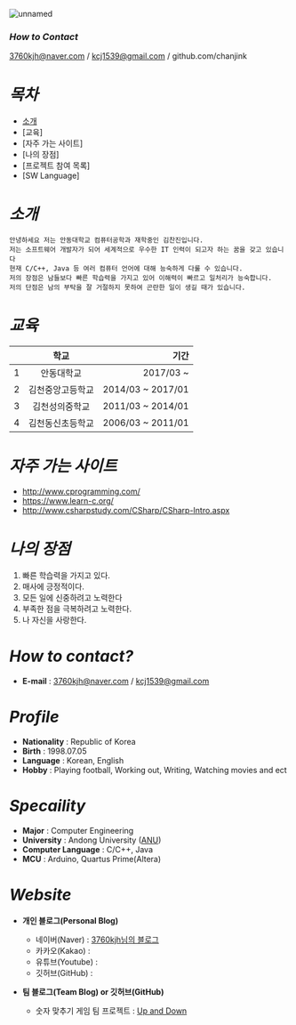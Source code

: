 ![unnamed](https://user-images.githubusercontent.com/86451206/123882855-a14bb000-d982-11eb-95a3-2a99aeb77717.jpg)
### _How to Contact_

3760kjh@naver.com / kcj1539@gmail.com / github.com/chanjink


# _목차_

+ [소개](https://github.com/chanjink/Engineering-comm/blob/main/README.md#profile)
+ [교육]
+ [자주 가는 사이트]
+ [나의 장점]
+ [프로젝트 참여 목록]
+ [SW Language]

# _소개_

```
안녕하세요 저는 안동대학교 컴퓨터공학과 재학중인 김찬진입니다.
저는 소프트웨어 개발자가 되어 세계적으로 우수한 IT 인력이 되고자 하는 꿈을 갖고 있습니다
현재 C/C++, Java 등 여러 컴퓨터 언어에 대해 능숙하게 다룰 수 있습니다.
저의 장점은 남들보다 빠른 학습력을 가지고 있어 이해력이 빠르고 일처리가 능숙합니다.
저의 단점은 남의 부탁을 잘 거절하지 못하여 곤란한 일이 생길 때가 있습니다.
```

# _교육_

| | 학교 | 기간 | 
| :-: | :-: | -: | 
| 1 | 안동대학교 | 2017/03 ~ | 
| 2 | 김천중앙고등학교 | 2014/03 ~ 2017/01 |
| 3 | 김천성의중학교 | 2011/03 ~ 2014/01 | 
| 4 | 김천동신초등학교 | 2006/03 ~ 2011/01 | 

# _자주 가는 사이트_

+ http://www.cprogramming.com/
+ https://www.learn-c.org/
+ http://www.csharpstudy.com/CSharp/CSharp-Intro.aspx

# _나의 장점_

1. 빠른 학습력을 가지고 있다.
2. 매사에 긍정적이다.
3. 모든 일에 신중하려고 노력한다
4. 부족한 점을 극복하려고 노력한다.
5. 나 자신을 사랑한다.

# _How to contact?_

+ __E-mail__ : 3760kjh@naver.com / kcj1539@gmail.com 

# _Profile_

+ __Nationality__ : Republic of Korea
+ __Birth__ : 1998.07.05
+ __Language__ : Korean, English
+ __Hobby__ : Playing football, Working out, Writing, Watching movies and ect

# _Specaility_

+ __Major__ : Computer Engineering
+ __University__ : Andong University ([ANU](https://www.andong.ac.kr/main/))
+ __Computer Language__ : C/C++, Java
+ __MCU__ : Arduino, Quartus Prime(Altera)

# _Website_

* __개인 블로그(Personal Blog)__

     - 네이버(Naver) : [3760kjh님의 블로그](https://blog.naver.com/3760kjh)
     - 카카오(Kakao) :
     - 유튜브(Youtube) : 
     - 깃허브(GitHub) : 

* __팀 블로그(Team Blog) or 깃허브(GitHub)__
     - 숫자 맞추기 게임 팀 프로젝트 : [Up and Down](https://blog.naver.com/lsk9481/222364666614)
